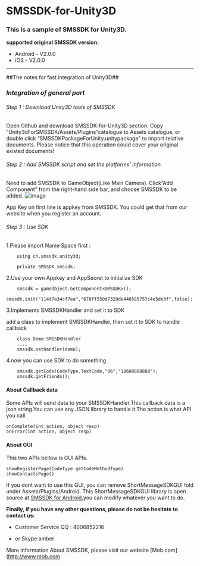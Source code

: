 # SMSSDK-for-Unity3D
### This is a sample of SMSSDK for Unity3D.
**supported original SMSSDK version:**

- Android - V2.0.0
- iOS - V2.0.0

----------------------------------------------------

##The notes for fast integration of Unity3D##

### *Integration of general part*

###### Step 1 : Download Unity3D tools of SMSSDK

Open Github and download SMSSDK-for-Unity3D section. Copy ”Unity3dForSMSSDK/Assets/Plugins”catalogue to Assets catalogue, or double click “SMSSDKPackageForUnity.unitypackage” to import relative documents.
Please notice that this operation could cover your original existed documents!

###### Step 2 : Add SMSSDK script and set the platforms’ information

Need to add SMSSDK to GameObject(Like Main Camera). Click”Add Component” from the right-hand side bar, and choose SMSSDK to be added.
![image](http://wiki.mob.com/wp-content/uploads/2015/09/step1.jpg)

App Key on first line is appkey from SMSSDK. You could get that from our website when you register an account. 

###### Step 3 : Use SDK

1.Please import Name Space first :

        using cn.smssdk.unity3d;

        private SMSSDK smssdk;
        
2.Use your own  Appkey and AppSecret to initialize SDK

		smssdk = gameObject.GetComponent<SMSSDK>();
		smssdk.init("114d7a34cf7ea","678ff550d7328de446585757c4e5de3f",false);

3.Implements SMSSDKHandler and set it to SDK

add a class to implement SMSSDKHandler, then set it to SDK to handle callback

        class Demo:SMSSDKHandler
		....
		smssdk.setHandler(demo);

4.now you can use SDK to do something

		smssdk.getCode(CodeType.TextCode,"86","18688888888");
		smssdk.getFriends();

#### About Callback data
Some APIs will send data to your SMSSDKHandler.This callback data is a json string.You can use  any JSON library to handle it.The action is what API you call.

	onComplete(int action, object resp)
	onError(int action, object resp)

#### About GUI

This two APIs bellow is GUI APIs.

	showRegisterPage(CodeType getCodeMethodType)
	showContactsPage()

If you dont want to  use this GUI, you can remove ShortMessageSDKGUI fold under Assets/Plugins/Android. This ShortMessageSDKGUI library is open source at [SMSSDK for Android](https://github.com/MobClub/SMSSDK-for-Android),you can modify whatever you want to do.

**Finally, if you have any other questions, please do not be hesitate to contact us:**

- Customer Service QQ : 4006852216

- or Skype:amber

More information About SMSSDK, please visit our website [Mob.com](http://www.mob.com
